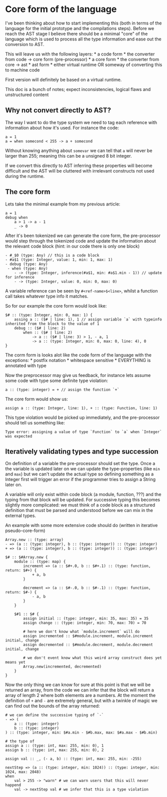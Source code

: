 # Core form of the language

I've been thinking about how to start implementing this (both in terms of the
language for the initial prototype and the compilations steps). Before we reach
the AST stage I believe there should be a minimal "core" of the language which
is used to process all the type information and ease out the conversion to AST.

This will leave us with the following layers:
	* a code form
	* the converter from code -> core form (pre-processor)
	* a core form
	* the converter from core -> ast
	* ast form
	* either virtual runtime OR someway of converting this to machine code

First version will definitely be based on a virtual runtime.

This doc is a bunch of notes; expect inconsistencies, logical flaws and
unstructured content

## Why not convert directly to AST?

The way I want to do the type system we need to tag each reference with
information about how it's used. For instance the code:

```
a = 1
a = when somecond < 255 -> a + somecond
```

Without knowing anything about `somevar` we can tell that `a` will never be
larger than 255; meaning this can be a unsigned 8 bit integer.

If we convert this directly to AST inferring these properties will become
difficult and the AST will be cluttered with irrelevant constructs not used
during the runtime.

## The core form

Lets take the minimal example from my previous article:

```
a = 1
debug when
	a > 1 -> a - 1
	_ -> 0
```

After it's been tokenized we can generate the core form, the pre-processor
would step through the tokenized code and update the information about the
relevant code block (hint: in our code there is only one block)

```
- #_$0 (type: Any) // this is a code block
- #a$1 (type: Integer, value: 1, min: 1, max: 1)
- debug (type: Any)
 - when (type: Any)
	- -> (type: Integer, inference(#a$1, min: #a$1.min - 1)) // update for inference
	- -> (type: Integer, value: 0, min: 0, max: 0)
```

A variable reference can be seen by `#<ref-name>$<line>`, whilst a function
call takes whatever type info it matches.

So for our example the core form would look like:

```
$# :: (type: Integer, min: 0, max: 1) {
	assing a :: ($# | line: 1), 1 // assign variable `a` with typeinfo inherited from the block to the value of 1
	debug :: ($# | line: 2)
		when :: ($# | line: 2)
			-> a :: ($# | line: 3) > 1, - a, 1
			-> a :: (type: Integer, min: 0, max: 0, line: 4), 0
}
```

The corm form is looks alot like the code form of the language with the exceptions:
	* postfix notation
	* whitespace sensitive
	* EVERYTHING is annotated with type

Now the preprocessor may give us feedback, for instance lets assume some code
with type some definite type violation:

```
a :: (type: integer) = + // assign the function `+`
```

The core form would show us:
```
assign a :: (type: Integer, line: 1), + :: (type: Function, line: 1)
```

This type violation would be picked up immediately, and the pre-processor
should tell us something like:

	Type error: assigning a value of type `Function` to `a` when `Integer` was expected

## Iteratively validating types and type succession

On definition of a variable the pre-processor should set the type. Once a
the variable is updated later on we can update the type-properties (like `min`
and `max`) but we can't update the actual type so defining something as a
Integer first will trigger an error if the programmer tries to assign a String
later on.

A variable will only exist within code block (a module, function, ???) and the
typing from that block will be updated. For successive typing this becomes
slightly more complicated: we must think of a code block as a structured definition
that must be parsed and understood before we can mix in the external types.

An example with some more extensive code should do (written in iterative pseudo-core-form)


```
Array.new :: (type: array)
- => (a :: (type: integer), b :: (type: integer)) :: (type: integer)
+ => (a :: (type: integer), b :: (type: integer)) :: (type: integer)

$# :: $#Array.new {
	module :: (type: map) {
		increment => (a :: $#+.0, b :: $#+.1) :: (type: function, return: $#+) {
			+ a, b
		}

		decrement => (a :: $#-.0, b :: $#-.1) :: (type: function, return: $#-) {
			- a, b
		}
	}

	$#1 :: $# {
		assign initial :: (type: integer, min: 35, max: 35) = 35
		assign change :: (type: integer, min: 70, max: 70) = 70

		# here we don't know what `module.increment` will do
		assign incremented :: $#module.increment, module.increment initial, change
		assign decremented :: $#module.decrement, module.decrement initial, change

		# we don't event know what this weird array construct does yet means yet
		Array.new(incremented, decremented)
	}
}
```

Now the only thing we can know for sure at this point is that we will be
returned an array, from the code we can infer that the block will return
a array of length 2 where both elements are a numbers.
At the moment the definition of `+` and `-` are extremely general, but with a
twinkle of magic we can find out the bounds of the array returned:

```
# we can define the successive typing of `-`
- => (
	a :: (type: integer)
	b :: (type: integer)
) :: (type: integer, min: $#a.min - $#b.max, max: $#a.max - $#b.min)

# the type of
assign a :: (type: int, max: 255, min: 0), 1
assign b :: (type: int, max: 255, min: 0), 2

assign val :: _, (- a, b) :: (type: int, max: 255, min: -255)

nextStep => (a :: (type: integer, min: 1024)) :: (type: integer, min: 1024, max: 2048)
when
	val > 255 -> "warn" # we can warn users that this will never happend
	val -> nextStep val # we infer that this is a type violation
```
